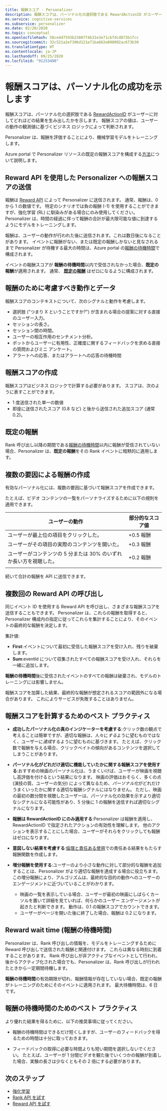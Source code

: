 ```yaml
---
title: 報酬スコア - Personalizer
description: 報酬スコアは、パーソナル化の選択肢である RewardActionID がユーザーに対してどれほどの結果を生み出したかを示します。 報酬スコアの値は、ユーザーの動作の観測値に基づくビジネス ロジックによって判断されます。 Personalizer は、報酬を評価することにより、機械学習モデルをトレーニングします。
ms.service: cognitive-services
ms.subservice: personalizer
ms.date: 02/20/2020
ms.topic: conceptual
ms.openlocfilehash: 58ce4d7593b23807f4b31e3e71cbfdcd873b1fcc
ms.sourcegitcommit: 32c521a2ef396d121e71ba682e098092ac673b30
ms.translationtype: HT
ms.contentlocale: ja-JP
ms.lasthandoff: 09/25/2020
ms.locfileid: "91253498"
---
```

# <a name="reward-scores-indicate-success-of-personalization"></a>報酬スコアは、パーソナル化の成功を示します

報酬スコアは、パーソナル化の選択肢である [RewardActionID](https://docs.microsoft.com/rest/api/cognitiveservices/personalizer/rank/rank#response) がユーザーに対してどれほどの結果を生み出したかを示します。 報酬スコアの値は、ユーザーの動作の観測値に基づくビジネス ロジックによって判断されます。

Personalizer は、報酬を評価することにより、機械学習モデルをトレーニングします。

Azure portal で Personalizer リソースの既定の報酬スコアを構成する[方法](how-to-settings.md#configure-rewards-for-the-feedback-loop)について説明します。

## <a name="use-reward-api-to-send-reward-score-to-personalizer"></a>Reward API を使用した Personalizer への報酬スコアの送信

報酬は [Reward API](https://docs.microsoft.com/rest/api/cognitiveservices/personalizer/events/reward) によって Personalizer に送信されます。 通常、報酬は、0 から 1 の数値です。 特定のシナリオでは負の報酬 (-1) を使用することができますが、強化学習 (RL) に馴染みがある場合にのみ使用してください。 Personalizer は、時間の経過に伴って報酬の合計が最大限可能な値に到達するようにモデルをトレーニングします。

報酬は、ユーザーの動作が行われた後に送信されます。これは数日後になることがあります。 イベントに報酬がない、または既定の報酬しかないと見なされるまで Personalizer が待機する最大の時間は、Azure portal の[報酬の待機時間](#reward-wait-time)で構成されます。

イベントの報酬スコアが **報酬の待機時間**以内で受信されなかった場合、**既定の報酬**が適用されます。 通常、 **[既定の報酬](how-to-settings.md#configure-reward-settings-for-the-feedback-loop-based-on-use-case)** はゼロになるように構成されます。


## <a name="behaviors-and-data-to-consider-for-rewards"></a>報酬のために考慮すべき動作とデータ

報酬スコアのコンテキストについて、次のシグナルと動作を考慮します。

* 選択肢 ("つまり X ということですか?") が含まれる場合の提案に対する直接のユーザー入力。
* セッションの長さ。
* セッション間の時間。
* ユーザーの相互作用のセンチメント分析。
* ボットからユーザーに有用性、正確度に関するフィードバックを求める直接の質問およびミニ アンケート。
* アラートへの応答、またはアラートへの応答の待機時間

## <a name="composing-reward-scores"></a>報酬スコアの作成

報酬スコアはビジネス ロジックで計算する必要があります。 スコアは、次のように表すことができます。

* 1 度送信された単一の数値
* 即座に送信されたスコア (0.8 など) と後から送信された追加スコア (通常 0.2)。

## <a name="default-rewards"></a>既定の報酬

Rank 呼び出し以降の期間である[報酬の待機時間](#reward-wait-time)以内に報酬が受信されていない場合、Personalizer は、**既定の報酬**をその Rank イベントに暗黙的に適用します。

## <a name="building-up-rewards-with-multiple-factors"></a>複数の要因による報酬の作成

有効なパーソナル化には、複数の要因に基づいて報酬スコアを作成できます。

たとえば、ビデオ コンテンツの一覧をパーソナライズするために以下の規則を適用できます。

|ユーザーの動作|部分的なスコア値|
|--|--|
|ユーザーが最上位の項目をクリックした。|+0.5 報酬|
|ユーザーがその項目の実際のコンテンツを開いた。|+0.3 報酬|
|ユーザーがコンテンツの 5 分または 30% のいずれか長い方を視聴した。|+0.2 報酬|
|||

続いて合計の報酬を API に送信できます。

## <a name="calling-the-reward-api-multiple-times"></a>複数回の Reward API の呼び出し

同じイベント ID を使用する Reward API を呼び出し、さまざまな報酬スコアを送信することもできます。 Personalizer は、これらの報酬を取得すると、Personalizer 構成内の指定に従ってこれらを集計することにより、そのイベントの最終的な報酬を決定します。

集計値:

*  **First**:イベントについて最初に受信した報酬スコアを受け入れ、残りを破棄します。
* **Sum**:eventId について収集されたすべての報酬スコアを受け入れ、それらを一緒に追加します。

**報酬の待機時間**後に受信されたイベントのすべての報酬は破棄され、モデルのトレーニングには影響しません。

報酬スコアを加算した結果、最終的な報酬が想定されるスコアの範囲外になる場合があります。 これによりサービスが失敗することはありません。

## <a name="best-practices-for-calculating-reward-score"></a>報酬スコアを計算するためのベスト プラクティス

* **成功したパーソナル化の真のインジケーターを考慮する**:クリック数の観点で考えることは簡単ですが、適切な報酬は、人々に*する*ように望むものではなく、ユーザーに*達成*するように望むものに基づきます。  たとえば、クリック数で報酬を与える場合、クリックベイトの傾向があるコンテンツを選択してしまうことがあります。

* **パーソナル化がどれだけ適切に機能していたかに関する報酬スコアを使用する**:おすすめの映画のパーソナル化は、うまくいけば、ユーザーが映画を視聴し高評価を付けるという結果になります。 映画の評価はおそらく、多くの点 (演技の質、ユーザーの気分) によって異なるため、*パーソナル化*がどれだけうまくいったかに関する適切な報酬シグナルにはなりません。 ただし、映画の最初の数分間を視聴したユーザーは、パーソナル化の効果を示すより適切なシグナルになる可能性があり、5 分後に 1 の報酬を送信すれば適切なシグナルになります。

* **報酬は RewardActionID にのみ適用する**:Personalizer は報酬を適用し、RewardActionID で指定されたアクションの有効性を理解します。 他のアクションを表示することにした場合、ユーザーがそれらをクリックしても報酬はゼロになります。

* **意図しない結果を考慮する**:[倫理と責任ある使用](ethics-responsible-use.md)での責任ある結果をもたらす報酬関数を作成します。

* **増分報酬を使用する**:ユーザーのより小さな動作に対して部分的な報酬を追加することは、Personalizer がより適切な報酬を達成する場合に役立ちます。 この増分報酬により、アルゴリズムは、最終的な目的の動作へのユーザーのエンゲージメントに近づいていることがわかります。
    * 映画の一覧を表示している場合、ユーザーが最初の映画にしばらくカーソルを置いて詳細を見ていれば、何らかのユーザー エンゲージメントが起きたと判断できます。 動作は、0.1 の報酬スコアでカウントできます。
    * ユーザーがページを開いた後に終了した場合、報酬は 0.2 になります。

## <a name="reward-wait-time"></a>Reward wait time (報酬の待機時間)

Personalizer は、Rank 呼び出しの情報を、モデルをトレーニングするために Reward 呼び出しで送信された報酬と関連付けます。 これらは異なる時刻に到着することがあります。 Rank 呼び出しが非アクティブなイベントとして行われ、後からアクティブ化された場合でも、Personalizer は、Rank 呼び出しが行われたときから一定期間待機します。

**報酬の待機時間**の有効期限が切れ、報酬情報が存在していない場合、既定の報酬がトレーニングのためにそのイベントに適用されます。 最大待機時間は、6 日です。

## <a name="best-practices-for-reward-wait-time"></a>報酬の待機時間のためのベスト プラクティス

より優れた結果を得るために、以下の推奨事項に従ってください。

* 報酬の待機時間はできるだけ短くしますが、ユーザーのフィードバックを得るための時間は十分に取っておきます。

* フィードバックの取得に必要な時間よりも短い期間を選択しないでください。 たとえば、ユーザーが 1 分間ビデオを観た後でいくつかの報酬が到着した場合、実験の長さは少なくともその 2 倍にする必要があります。

## <a name="next-steps"></a>次のステップ

* [強化学習](concepts-reinforcement-learning.md)
* [Rank API を試す](https://westus2.dev.cognitive.microsoft.com/docs/services/personalizer-api/operations/Rank/console)
* [Reward API を試す](https://westus2.dev.cognitive.microsoft.com/docs/services/personalizer-api/operations/Reward)
